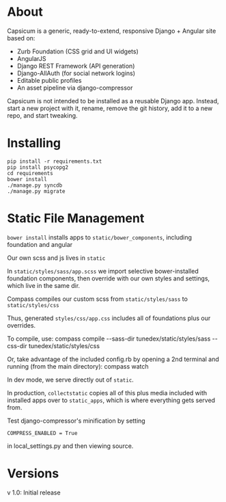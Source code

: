 # About

Capsicum is a generic, ready-to-extend, responsive Django + Angular site based on:

- Zurb Foundation (CSS grid and UI widgets)
- AngularJS
- Django REST Framework (API generation)
- Django-AllAuth (for social network logins)
- Editable public profiles
- An asset pipeline via django-compressor

Capsicum is not intended to be installed as a reusable Django app. Instead, start a new project with it,
rename, remove the git history, add it to a new repo, and start tweaking.

# Installing

```
pip install -r requirements.txt
pip install psycopg2
cd requirements
bower install
./manage.py syncdb
./manage.py migrate
```

# Static File Management

`bower install` installs apps to `static/bower_components`, including foundation and angular

Our own scss and js lives in `static`

In `static/styles/sass/app.scss` we import selective bower-installed foundation components, then override with our own styles and settings, which live in the same dir.

Compass compiles our custom scss from `static/styles/sass` to `static/styles/css`

Thus, generated `styles/css/app.css` includes all of foundations plus our overrides.

To compile, use:
	compass compile --sass-dir tunedex/static/styles/sass --css-dir tunedex/static/styles/css

Or, take advantage of the included config.rb by opening a 2nd terminal and running (from the main directory):
	compass watch

In dev mode, we serve directly out of `static`.

In production, `collectstatic` copies all of this plus media included with installed apps over to `static_apps`, which is where everything gets served from.

Test django-compressor's minification by setting

	COMPRESS_ENABLED = True

in local_settings.py and then viewing source.

# Versions

v 1.0: Initial release
